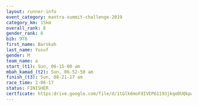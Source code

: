 ```yaml
---
layout: runner-info 
event_category: mantra-summit-challenge-2019 
category_km: 15km 
overall_rank: 8
gender_rank: 8
bib: 978
first_name: Barokah
last_name: Yusuf
gender: M
team_name: a
start_(t1): Sun, 06-15-00 am
mbah_kamad_(t2): Sun, 06-52-50 am
finish_(t3): Sun, 08-21-17 am
race_time: 2-06-17
status: FINISHER
certficate: https:drive.google.com/file/d/1tGlk6moFdIVEP61193jkqeDUQkpa3mr4/view?usp=sharing
---
```

